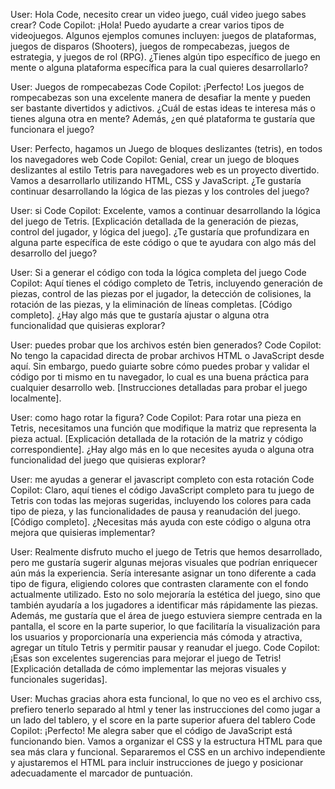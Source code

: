 
User: Hola Code, necesito crear un video juego, cuál video juego sabes crear?
Code Copilot: ¡Hola! Puedo ayudarte a crear varios tipos de videojuegos. Algunos ejemplos comunes incluyen: juegos de plataformas, juegos de disparos (Shooters), juegos de rompecabezas, juegos de estrategia, y juegos de rol (RPG). ¿Tienes algún tipo específico de juego en mente o alguna plataforma específica para la cual quieres desarrollarlo?

User: Juegos de rompecabezas
Code Copilot: ¡Perfecto! Los juegos de rompecabezas son una excelente manera de desafiar la mente y pueden ser bastante divertidos y adictivos. ¿Cuál de estas ideas te interesa más o tienes alguna otra en mente? Además, ¿en qué plataforma te gustaría que funcionara el juego?

User: Perfecto, hagamos un Juego de bloques deslizantes (tetris), en todos los navegadores web
Code Copilot: Genial, crear un juego de bloques deslizantes al estilo Tetris para navegadores web es un proyecto divertido. Vamos a desarrollarlo utilizando HTML, CSS y JavaScript. ¿Te gustaría continuar desarrollando la lógica de las piezas y los controles del juego?

User: si
Code Copilot: Excelente, vamos a continuar desarrollando la lógica del juego de Tetris. [Explicación detallada de la generación de piezas, control del jugador, y lógica del juego]. ¿Te gustaría que profundizara en alguna parte específica de este código o que te ayudara con algo más del desarrollo del juego?

User: Si a generar el código con toda la lógica completa del juego
Code Copilot: Aquí tienes el código completo de Tetris, incluyendo generación de piezas, control de las piezas por el jugador, la detección de colisiones, la rotación de las piezas, y la eliminación de líneas completas. [Código completo]. ¿Hay algo más que te gustaría ajustar o alguna otra funcionalidad que quisieras explorar?

User: puedes probar que los archivos estén bien generados?
Code Copilot: No tengo la capacidad directa de probar archivos HTML o JavaScript desde aquí. Sin embargo, puedo guiarte sobre cómo puedes probar y validar el código por ti mismo en tu navegador, lo cual es una buena práctica para cualquier desarrollo web. [Instrucciones detalladas para probar el juego localmente].

User: como hago rotar la figura?
Code Copilot: Para rotar una pieza en Tetris, necesitamos una función que modifique la matriz que representa la pieza actual. [Explicación detallada de la rotación de la matriz y código correspondiente]. ¿Hay algo más en lo que necesites ayuda o alguna otra funcionalidad del juego que quisieras explorar?

User: me ayudas a generar el javascript completo con esta rotación
Code Copilot: Claro, aquí tienes el código JavaScript completo para tu juego de Tetris con todas las mejoras sugeridas, incluyendo los colores para cada tipo de pieza, y las funcionalidades de pausa y reanudación del juego. [Código completo]. ¿Necesitas más ayuda con este código o alguna otra mejora que quisieras implementar?

User: Realmente disfruto mucho el juego de Tetris que hemos desarrollado, pero me gustaría sugerir algunas mejoras visuales que podrían enriquecer aún más la experiencia. Sería interesante asignar un tono diferente a cada tipo de figura, eligiendo colores que contrasten claramente con el fondo actualmente utilizado. Esto no solo mejoraría la estética del juego, sino que también ayudaría a los jugadores a identificar más rápidamente las piezas. Además, me gustaría que el área de juego estuviera siempre centrada en la pantalla, el score en la parte superior, lo que facilitaría la visualización para los usuarios y proporcionaría una experiencia más cómoda y atractiva, agregar un título Tetris y permitir pausar y reanudar el juego.
Code Copilot: ¡Esas son excelentes sugerencias para mejorar el juego de Tetris! [Explicación detallada de cómo implementar las mejoras visuales y funcionales sugeridas].

User: Muchas gracias ahora esta funcional, lo que no veo es el archivo css, prefiero tenerlo separado al html y tener las instrucciones del como jugar a un lado del tablero, y el score en la parte superior afuera del tablero
Code Copilot: ¡Perfecto! Me alegra saber que el código de JavaScript está funcionando bien. Vamos a organizar el CSS y la estructura HTML para que sea más clara y funcional. Separaremos el CSS en un archivo independiente y ajustaremos el HTML para incluir instrucciones de juego y posicionar adecuadamente el marcador de puntuación.